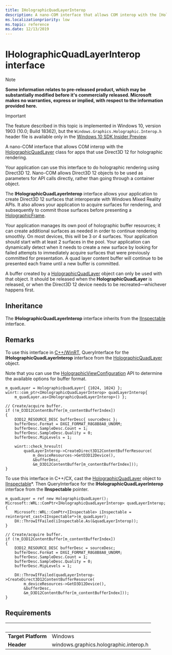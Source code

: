 ```yaml
---
title: IHolographicQuadLayerInterop
description: A nano-COM interface that allows COM interop with the [HolographicQuadLayer](/uwp/api/windows.graphics.holographic.holographicquadlayer) class for apps that use Direct3D 12 for holographic rendering.
ms.localizationpriority: low
ms.topic: reference
ms.date: 12/13/2019
---
```


# IHolographicQuadLayerInterop interface

> [!NOTE]
> **Some information relates to pre-released product, which may be substantially modified before it's commercially released. Microsoft makes no warranties, express or implied, with respect to the information provided here.**

> [!IMPORTANT]
> The feature described in this topic is implemented in 
Windows 10, version 1903 (10.0; Build 18362), but the `Windows.Graphics.Holographic.Interop.h` header file is available only in the [Windows 10 SDK Insider Preview](https://www.microsoft.com/software-download/windowsinsiderpreviewSDK).

A nano-COM interface that allows COM interop with the [HolographicQuadLayer](/uwp/api/windows.graphics.holographic.holographicquadlayer) class for apps that use Direct3D 12 for holographic rendering.

Your application can use this interface to do holographic rendering using Direct3D 12. Nano-COM allows Direct3D 12 objects to be used as parameters for 
API calls directly, rather than going through a container object.

The **IHolographicQuadLayerInterop** interface allows your application to create Direct3D 12 surfaces that interoperate with Windows Mixed Reality APIs. It
also allows your application to acquire surfaces for rendering, and subsequently to commit those surfaces before presenting a [HolographicFrame](/uwp/api/windows.graphics.holographic.holographicframe).

Your application manages its own pool of holographic buffer resources; it can create additional surfaces as needed in order to continue rendering 
smoothly. On most devices, this will be 3 or 4 surfaces. Your application should start with at least 2 surfaces in the pool. Your application can dynamically 
detect when it needs to create a new surface by looking for failed attempts to immediately acquire surfaces that were previously committed 
for presentation. A quad layer content buffer will continue to be presented each frame until a new buffer is committed.

A buffer created by a [HolographicQuadLayer](/uwp/api/windows.graphics.holographic.holographicquadlayer) object can only be used with that object. It should be released when the **HolographicQuadLayer** is released, or when the Direct3D 12 device needs to be recreated&mdash;whichever happens first.

## Inheritance
The **IHolographicQuadLayerInterop** interface inherits from the [IInspectable](/windows/win32/api/inspectable/nn-inspectable-iinspectable) interface.

## Remarks
To use this interface in [C++/WinRT](/windows/uwp/cpp-and-winrt-apis/), QueryInterface for the **IHolographicQuadLayerInterop** interface from the [HolographicQuadLayer](/uwp/api/windows.graphics.holographic.holographicquadlayer) object.

Note that you can use the [HolographicViewConfiguration](/uwp/api/windows.graphics.holographic.holographicviewconfiguration) API to determine the available options for buffer format.

```cppwinrt
m_quadLayer = HolographicQuadLayer{ {1024, 1024} };
winrt::com_ptr<IHolographicQuadLayerInterop> quadLayerInterop{
    m_quadLayer.as<IHolographicQuadLayerInterop>() };

// Create/acquire buffer.
if (!m_D3D12ContentBuffer[m_contentBufferIndex])
{
    D3D12_RESOURCE_DESC bufferDesc{ sourceDesc };
    bufferDesc.Format = DXGI_FORMAT_R8G8B8A8_UNORM;
    bufferDesc.SampleDesc.Count = 1;
    bufferDesc.SampleDesc.Quality = 0;
    bufferDesc.MipLevels = 1;

    winrt::check_hresult(
        quadLayerInterop->CreateDirect3D12ContentBufferResource(
            m_deviceResources->GetD3D12Device(),
            &bufferDesc,
            &m_D3D12ContentBuffer[m_contentBufferIndex]));
}
```

To use this interface in C++/CX, cast the [HolographicQuadLayer](/uwp/api/windows.graphics.holographic.holographicquadlayer) object to [IInspectable](/windows/win32/api/inspectable/nn-inspectable-iinspectable)\*. Then QueryInterface for the **IHolographicQuadLayerInterop** interface from the **IInspectable** pointer.

```cppcx
m_quadLayer = ref new HolographicQuadLayer();
Microsoft::WRL::ComPtr<IHolographicQuadLayerInterop> quadLayerInterop;
{
    Microsoft::WRL::ComPtr<IInspectable> iInspectable = reinterpret_cast<IInspectable*>(m_quadLayer);
    DX::ThrowIfFailed(iInspectable.As(&quadLayerInterop));
}

// Create/acquire buffer.
if (!m_D3D12ContentBuffer[m_contentBufferIndex])
{
    D3D12_RESOURCE_DESC bufferDesc = sourceDesc;
    bufferDesc.Format = DXGI_FORMAT_R8G8B8A8_UNORM;
    bufferDesc.SampleDesc.Count = 1;
    bufferDesc.SampleDesc.Quality = 0;
    bufferDesc.MipLevels = 1;

    DX::ThrowIfFailed(quadLayerInterop->CreateDirect3D12ContentBufferResource(
        m_deviceResources->GetD3D12Device(),
        &bufferDesc,
        &m_D3D12ContentBuffer[m_contentBufferIndex]));
}
```

## Requirements
| &nbsp; | &nbsp; |
| ---- |:---- |
| **Target Platform** | Windows |
| **Header** | windows.graphics.holographic.interop.h |